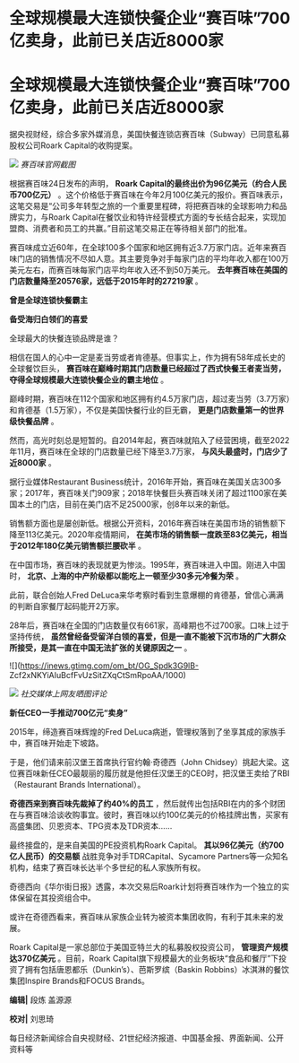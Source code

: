 # 全球规模最大连锁快餐企业“赛百味”700亿卖身，此前已关店近8000家

# 全球规模最大连锁快餐企业“赛百味”700亿卖身，此前已关店近8000家

据央视财经，综合多家外媒消息，美国快餐连锁店赛百味（Subway）已同意私募股权公司Roark Capital的收购提案。

![](https://inews.gtimg.com/om_bt/OdbBYLLFDjMGzA_OcNXXxxaQigkElsXF0eERFk7f75mUoAA/1000)
_赛百味官网截图_

根据赛百味24日发布的声明， **Roark Capital的最终出价为96亿美元（约合人民币700亿元）**
。这个价格低于赛百味在今年2月100亿美元的报价。赛百味表示，这笔交易是“公司多年转型之旅的一个重要里程碑，将把赛百味的全球影响力和品牌实力，与Roark
Capital在餐饮业和特许经营模式方面的专长结合起来，实现加盟商、消费者和员工的共赢。”目前这笔交易正在等待相关部门的批准。

赛百味成立近60年，在全球100多个国家和地区拥有近3.7万家门店。近年来赛百味门店的销售情况不尽如人意。其主要竞争对手每家门店的平均年收入都在100万美元左右，而赛百味每家门店平均年收入还不到50万美元。
**去年赛百味在美国的门店数量降至20576家，远低于2015年时的27219家** 。

**曾是全球连锁快餐霸主**

**备受海归白领们的喜爱**

全球最大的快餐连锁品牌是谁？

相信在国人的心中一定是麦当劳或者肯德基。但事实上，作为拥有58年成长史的全球餐饮巨头，
**赛百味在巅峰时期其门店数量已经超过了西式快餐王者麦当劳，夺得全球规模最大连锁快餐企业的霸主地位** 。

巅峰时期，赛百味在112个国家和地区拥有约4.5万家门店，超过麦当劳（3.7万家）和肯德基（1.5万家），不仅是美国快餐行业的巨无霸，
**更是门店数量第一的世界级快餐品牌** 。

然而，高光时刻总是短暂的。自2014年起，赛百味就陷入了经营困境，截至2022年11月，赛百味在全球的门店数量已经下降至3.7万家，
**与风头最盛时，门店少了近8000家** 。

据行业媒体Restaurant
Business统计，2016年开始，赛百味在美国关店300多家；2017年，赛百味关门909家；2018年快餐巨头赛百味关闭了超过1100家在美国本土的门店，目前在美门店不足25000家，创8年以来的新低。

销售额方面也是屡创新低。根据公开资料，2016年赛百味在美国市场的销售额下降至113亿美元。2020年疫情期间，
**在美市场的销售额一度跌至83亿美元，相当于2012年180亿美元销售额拦腰砍半** 。

在中国市场，赛百味的表现就更为惨淡。1995年，赛百味进入中国。刚进入中国时， **北京、上海的中产阶级都以能吃上一顿至少30多元冷餐为荣** 。

此前，联合创始人Fred DeLuca来华考察时看到生意爆棚的肯德基，曾信心满满的判断自家餐厅起码能开2万家。

28年后，赛百味在全国的门店数量仅有661家，高峰期也不过700家。口味上过于坚持传统，
**虽然曾经备受留洋白领的喜爱，但是一直不能被下沉市场的广大群众所接受，是其一直在中国无法扩张的关键原因之一** 。

![](https://inews.gtimg.com/om_bt/OG_Spdk3G9lB-
Zcf2xNKYiAIuBcfFvUzSitZXqCtSmRpoAA/1000)

![](https://inews.gtimg.com/om_bt/OJyHkrKZw13KdvBHA0YrFE04m1eKHuux8n6w_2Hs7X-d8AA/1000)
_社交媒体上网友晒图评论_

**新任CEO一手推动700亿元“卖身”**

2015年，缔造赛百味辉煌的Fred DeLuca病逝，管理权落到了坐享其成的家族手中，赛百味开始走下坡路。

于是，他们请来前汉堡王首席执行官约翰·奇德西（John
Chidsey）挑起大梁。这位赛百味新任CEO最靓丽的履历就是他担任汉堡王的CEO时，把汉堡王卖给了RBI（Restaurant Brands
International）。

**奇德西来到赛百味先裁掉了约40%的员工**
，然后就传出包括RBI在内的多个财团在与赛百味洽谈收购事宜。彼时，赛百味以约100亿美元的价格挂牌出售，买家有高盛集团、贝恩资本、TPG资本及TDR资本……

最终接盘的，是来自美国的PE投资机构Roark Capital。 **其以96亿美元（约700亿人民币）的交易额**
战胜竞争对手TDRCapital、Sycamore Partners等一众知名机构，结束了赛百味长达半个多世纪的私人家族所有权。

奇德西向《华尔街日报》透露，本次交易后Roark计划将赛百味作为一个独立的实体保留在其投资组合中。

或许在奇德西看来，赛百味从家族企业转为被资本集团收购，有利于其未来的发展。

Roark Capital是一家总部位于美国亚特兰大的私募股权投资公司， **管理资产规模达370亿美元** 。目前，Roark
Capital旗下规模最大的业务板块“食品和餐厅”下投资了拥有包括唐恩都乐（Dunkin’s）、芭斯罗缤（Baskin
Robbins）冰淇淋的餐饮集团Inspire Brands和FOCUS Brands。

**编辑|** 段炼 盖源源

**校对|** 刘思琦

每日经济新闻综合自央视财经、21世纪经济报道、中国基金报、界面新闻、公开资料等

